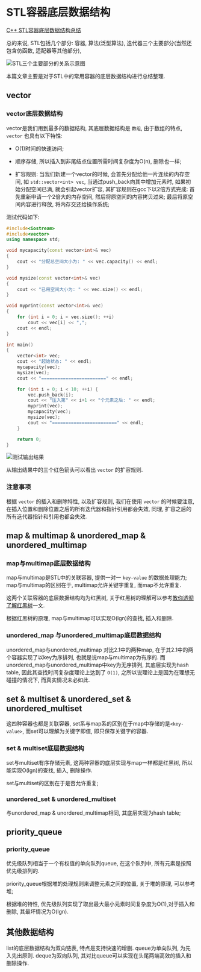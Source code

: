 # STL容器底层数据结构

[C++ STL容器底层数据结构总结](https://www.jianshu.com/p/834cc223bb57)

总的来说, STL包括几个部分: 容器, 算法(泛型算法), 迭代器三个主要部分(当然还包含仿函数, 适配器等其他部分),

![STL三个主要部分的关系示意图](https://upload-images.jianshu.io/upload_images/10118224-ee23dafe96babb08.png?imageMogr2/auto-orient/strip|imageView2/2/w/778/format/webp)

本篇文章主要是对于STL中的常用容器的底层数据结构进行总结整理.

## vector

### vector底层数据结构

vector是我们用到最多的数据结构, 其底层数据结构是 `数组`,
由于数组的特点, `vector` 也具有以下特性:

+ O(1)时间的快速访问;
+ 顺序存储, 所以插入到非尾结点位置所需时间复杂度为O(n), 删除也一样;

+ 扩容规则: 当我们新建一个vector的时候, 会首先分配给他一片连续的内存空间,
如 `std::vector<int> vec`, 当通过push_back向其中增加元素时,
如果初始分配空间已满, 就会引起vector扩容, 其扩容规则在gcc下以2倍方式完成:
首先重新申请一个2倍大的内存空间, 然后将原空间的内容拷贝过来;
最后将原空间内容进行释放, 将内存交还给操作系统;

测试代码如下:

```cpp
#include<iostream>
#include<vector>
using namespace std;

void mycapacity(const vector<int>& vec)
{
    cout << "分配总空间大小为: " << vec.capacity() << endl;
}

void mysize(const vector<int>& vec)
{
    cout << "已用空间大小为: " << vec.size() << endl;
}

void myprint(const vector<int>& vec)
{
    for (int i = 0; i < vec.size(); ++i)
        cout << vec[i] << ",";
    cout << endl;
}

int main()
{
    vector<int> vec;
    cout << "起始状态: " << endl;
    mycapacity(vec);
    mysize(vec);
    cout << "========================" << endl;

    for (int i = 0; i < 10; ++i) {
        vec.push_back(i);
        cout << "压入第" << i+1 << "个元素之后: " << endl;
        myprint(vec);
        mycapacity(vec);
        mysize(vec);
        cout << "========================" << endl;
    }

    return 0;
}
```

![测试输出结果](https://upload-images.jianshu.io/upload_images/10118224-e59cafd511df1adc.png?imageMogr2/auto-orient/strip|imageView2/2/w/516/format/webp)

从输出结果中的三个红色箭头可以看出 `vector` 的扩容规则.

### 注意事项

根据 `vector` 的插入和删除特性,
以及扩容规则, 我们在使用 `vector` 的时候要注意,
在插入位置和删除位置之后的所有迭代器和指针引用都会失效,
同理, 扩容之后的所有迭代器指针和引用也都会失效.

## map & multimap & unordered_map & unordered_multimap

### map与multimap底层数据结构

map与multimap是STL中的关联容器, 提供一对一 `key-value` 的数据处理能力;
map与multimap的区别在于, multimap允许关键字重复, 而map不允许重复.

这两个关联容器的底层数据结构均为红黑树,
关于红黑树的理解可以参考[教你透彻了解红黑树](https://github.com/julycoding/The-Art-Of-Programming-By-July-2nd/blob/master/ebook/zh/03.01.md)一文.

根据红黑树的原理, map与multimap可以实现O(lgn)的查找, 插入和删除.

### unordered_map 与unordered_multimap底层数据结构

unordered_map与unordered_multimap 对比2.1中的两种map,
在于其2.1中的两个容器实现了以key为序排列, 也就是说map与multimap为有序的.
而unordered_map与unordered_multimap中key为无序排列, 其底层实现为hash table,
因此其查找时间复杂度理论上达到了 `O(1)`,
之所以说理论上是因为在理想无碰撞的情况下, 而真实情况未必如此.

## set & multiset & unordered_set & unordered_multiset

这四种容器也都是关联容器,
set系与map系的区别在于map中存储的是`<key-value>`,
而set可以理解为关键字即值, 即只保存关键字的容器.

### set & multiset底层数据结构

set与multiset有序存储元素, 这两种容器的底层实现与map一样都是红黑树,
所以能实现O(lgn)的查找, 插入, 删除操作.

set与multiset的区别在于是否允许重复;

### unordered_set & unordered_multiset

与unordered_map & unordered_multimap相同,
其底层实现为hash table;

## priority_queue

### priority_queue

优先级队列相当于一个有权值的单向队列queue, 在这个队列中, 所有元素是按照优先级排列的.

priority_queue根据堆的处理规则来调整元素之间的位置, 关于堆的原理, 可以参考堆;

根据堆的特性, 优先级队列实现了取出最大最小元素时间复杂度为O(1),对于插入和删除, 其最坏情况为O(lgn).

## 其他数据结构

list的底层数据结构为双向链表, 特点是支持快速的增删.
queue为单向队列, 为先入先出原则.
deque为双向队列, 其对比queue可以实现在头尾两端高效的插入和删除操作.
